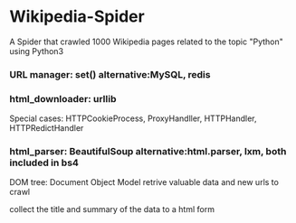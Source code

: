 # Wikipedia-Spider
A Spider that crawled 1000 Wikipedia pages related to the topic "Python"  using Python3

### URL manager: set() alternative:MySQL, redis


### html_downloader: urllib

Special cases: HTTPCookieProcess, ProxyHandller, HTTPHandler, HTTPRedictHandler




### html_parser: BeautifulSoup alternative:html.parser, lxm, both included in bs4
DOM tree: Document Object Model
retrive valuable data and new urls to crawl

collect the title and summary of the data to a html form
